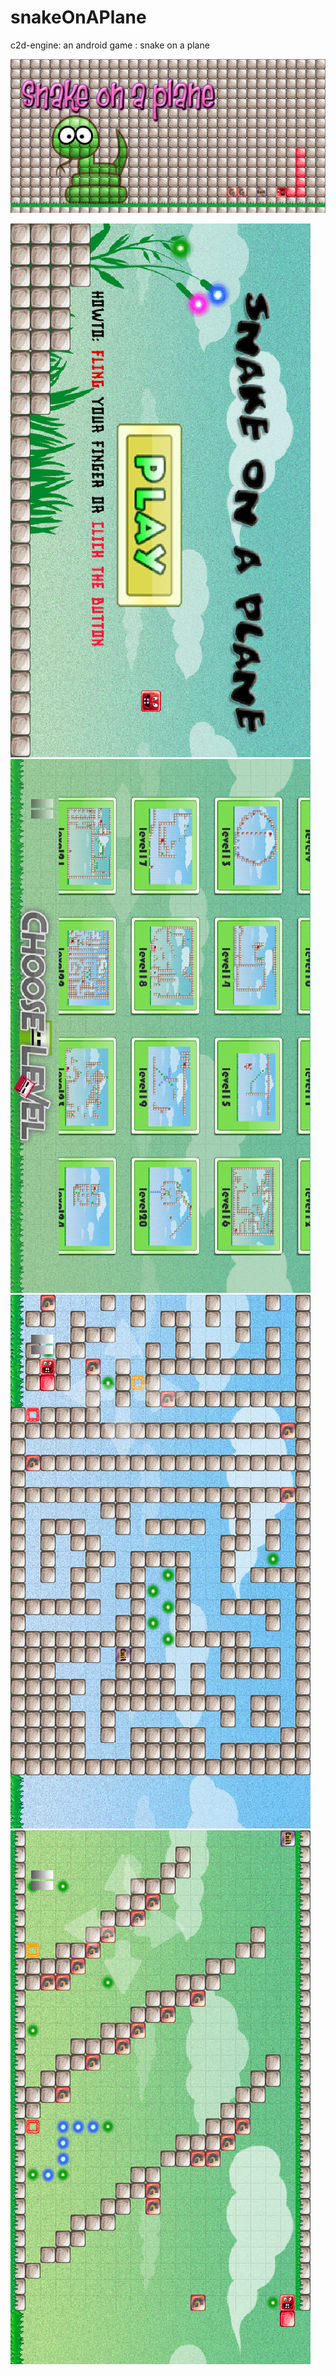 # snakeOnAPlane
c2d-engine: an android game : snake on a plane

![screenshort](https://raw.githubusercontent.com/lycying/snakeOnAPlane/master/snakeOnAPlane-jogl/publish/advertise-1024x500.jpg)

![](https://raw.githubusercontent.com/lycying/snakeOnAPlane/master/snakeOnAPlane-jogl/publish/screen1.png)
![](https://raw.githubusercontent.com/lycying/snakeOnAPlane/master/snakeOnAPlane-jogl/publish/screen2.png)
![](https://raw.githubusercontent.com/lycying/snakeOnAPlane/master/snakeOnAPlane-jogl/publish/screen3.png)
![](https://raw.githubusercontent.com/lycying/snakeOnAPlane/master/snakeOnAPlane-jogl/publish/screen4.png)
